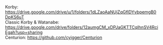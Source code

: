 Korby: https://drive.google.com/drive/u/1/folders/1dLZaoAaNUjZqGflDYvbpemgB0DpKS6uT  
Classic Korby & Watanabe: https://drive.google.com/drive/folders/12aumgCM_xDPJaGKTTCqIhnSV4RciEgah?usp=sharing  
Centurion: https://github.com/cyigger/Centurion
